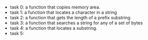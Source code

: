 - task 0: a function that copies memory area.
- task 1: a function that locates a character in a string
- task 2: a function that gets the length of a prefix substring
- task 3: a function that searches a string for any of a set of bytes
- task 4: a function that locates a substring.
- task 5: 
